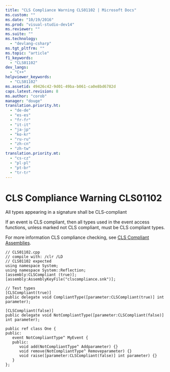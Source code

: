 ```yaml
---
title: "CLS Compliance Warning CLS01102 | Microsoft Docs"
ms.custom: ""
ms.date: "10/19/2016"
ms.prod: "visual-studio-dev14"
ms.reviewer: ""
ms.suite: ""
ms.technology: 
  - "devlang-csharp"
ms.tgt_pltfrm: ""
ms.topic: "article"
f1_keywords: 
  - "CLS01102"
dev_langs: 
  - "C++"
helpviewer_keywords: 
  - "CLS01102"
ms.assetid: 49426c42-9d01-49ba-b061-ca0e8bd6782d
caps.latest.revision: 8
ms.author: "corob"
manager: "douge"
translation.priority.ht: 
  - "de-de"
  - "es-es"
  - "fr-fr"
  - "it-it"
  - "ja-jp"
  - "ko-kr"
  - "ru-ru"
  - "zh-cn"
  - "zh-tw"
translation.priority.mt: 
  - "cs-cz"
  - "pl-pl"
  - "pt-br"
  - "tr-tr"
---
```

# CLS Compliance Warning CLS01102
All types appearing in a signature shall be CLS-compliant  
  
 If an event is CLS compliant, then all types used in the event access functions, unless marked not CLS compliant, must be CLS compliant types.  
  
 For more information CLS compliance checking, see [CLS Compliant Assemblies](http://msdn.microsoft.com/en-us/3320b57e-ea55-4697-a17d-f509a36a3c93).  
  
```  
// CLS01102.cpp  
// compile with: /clr /LD  
// CLS01102 expected  
using namespace System;  
using namespace System::Reflection;  
[assembly:CLSCompliant (true)];  
[assembly:AssemblyKeyFile("clscompliance.snk")];  
  
// Test types  
[CLSCompliant(true)]  
public delegate void CompliantType([parameter:CLSCompliant(true)] int parameter);  
  
[CLSCompliant(false)]  
public delegate void NotCompliantType([parameter:CLSCompliant(false)] int parameter);  
  
public ref class One {  
public:  
   event NotCompliantType^ MyEvent {  
   public:  
      void add(NotCompliantType^ Addparameter) {}  
      void remove(NotCompliantType^ Removeparameter) {}  
      void raise([parameter:CLSCompliant(false)] int parameter) {}  
   }  
};  
```